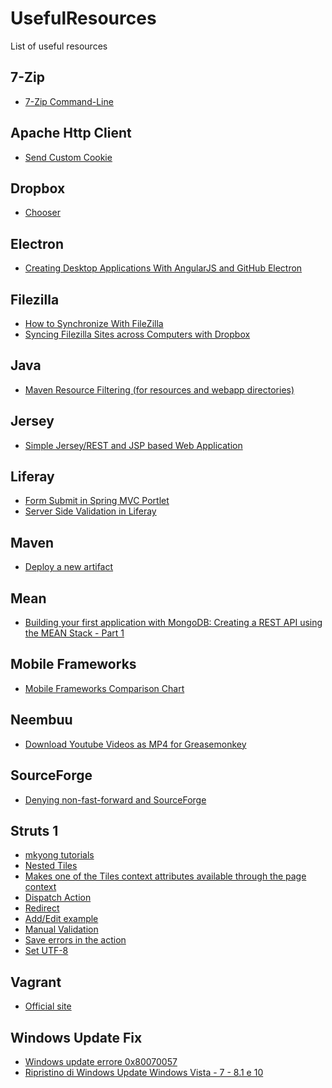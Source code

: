 UsefulResources
===============

List of useful resources

7-Zip
-----
* [7-Zip Command-Line](http://www.dotnetperls.com/7-zip-examples)


Apache Http Client
------------------

* [Send Custom Cookie](http://www.baeldung.com/httpclient-4-cookies)


Dropbox
------
* [Chooser](https://www.dropbox.com/developers/dropins/chooser/js)

Electron
--------
* [Creating Desktop Applications With AngularJS and GitHub Electron](https://scotch.io/tutorials/creating-desktop-applications-with-angularjs-and-github-electron)

Filezilla
---------
* [How to Synchronize With FileZilla](http://smallbusiness.chron.com/synchronize-filezilla-47982.html)
* [Syncing Filezilla Sites across Computers with Dropbox](http://www.code-zen.net/2009/syncing-filezilla-sites-across-computers-with-dropbox/)

Java
----
* [Maven Resource Filtering (for resources and webapp directories)](http://portofino.manydesigns.com/en/docs/portofino3/tutorials/using-maven-profiles-and-resource-filtering)

Jersey
------
* [Simple Jersey/REST and JSP based Web Application](http://www.lucubratory.eu/simple-jerseyrest-and-jsp-based-web-application/)


Liferay
-------
* [Form Submit in Spring MVC Portlet](http://proliferay.com/form-submit-in-spring-mvc-portlet/)
* [Server Side Validation in Liferay](http://www.opensource-techblog.com/2012/09/server-side-validation-in-liferay.html)

Maven
-----
* [Deploy a new artifact](http://central.sonatype.org/pages/apache-maven.html)

Mean
----
* [Building your first application with MongoDB: Creating a REST API using the MEAN Stack - Part 1](https://www.mongodb.com/blog/post/building-your-first-application-mongodb-creating-rest-api-using-mean-stack-part-1)

Mobile Frameworks
-----------------
* [Mobile Frameworks Comparison Chart](http://mobile-frameworks-comparison-chart.com/)


Neembuu
-------

* [Download Youtube Videos as MP4 for Greasemonkey](http://userscripts.org/scripts/show/25105)


SourceForge
-----------

* [Denying non-fast-forward and SourceForge](http://pete.akeo.ie/2011/02/denying-non-fast-forward-and.html)

Struts 1
--------

* [mkyong tutorials](http://www.mkyong.com/tutorials/struts-tutorials/)
* [Nested Tiles](http://wiki.apache.org/struts/StrutsDocTiles)
* [Makes one of the Tiles context attributes available through the page context](http://www.developer.com/java/ent/article.php/10933_2192411_5/Struts-in-Action-Developing-Applications-with-Tiles.htm)
* [Dispatch Action](http://www.raistudies.com/struts-1/dispatchaction/)
* [Redirect](http://stackoverflow.com/questions/10776051/struts-1-3-action-forward-parameter)
* [Add/Edit example](https://www.laliluna.de/articles/posts/integration-struts-ejb-tutorial.html)
* [Manual Validation](https://www.slideboom.com/presentations/71741/08-Struts-Manual-Validation-en)
* [Save errors in the action](http://www.velocityreviews.com/forums/t134976-struts-how-to-pass-error-messages-in-action-under-validator-scheme.html)
* [Set UTF-8](http://stackoverflow.com/questions/138948/how-to-get-utf-8-working-in-java-webapps)


Vagrant
-------

* [Official site](http://www.vagrantup.com/)

Windows Update Fix
------------------

* [Windows update errore 0x80070057](https://answers.microsoft.com/it-it/windows/forum/windows_7-update/windows-update-errore-0x80070057/50a59cdf-2097-494e-94ad-c43c0ff78e7d)
* [Ripristino di Windows Update Windows Vista - 7 - 8.1 e 10](https://answers.microsoft.com/it-it/windows/wiki/windows8_1-update/ripristino-di-windows-update-windows-vista-7-81-e/880067ce-cb1b-428d-8021-ecbe04dd6393)
